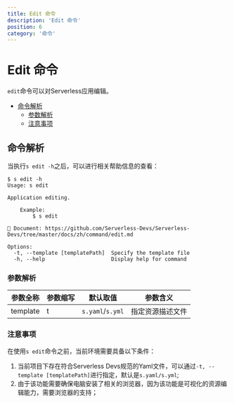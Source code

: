 ```yaml
---
title: Edit 命令
description: 'Edit 命令'
position: 6
category: '命令'
---
```

# Edit 命令

`edit`命令可以对Serverless应用编辑。

- [命令解析](#命令解析)
    - [参数解析](#参数解析)
    - [注意事项](#注意事项)

## 命令解析

当执行`s edit -h`之后，可以进行相关帮助信息的查看：

```shell script
$ s edit -h
Usage: s edit

Application editing.

    Example:
        $ s edit
        
📖 Document: https://github.com/Serverless-Devs/Serverless-Devs/tree/master/docs/zh/command/edit.md

Options:
  -t, --template [templatePath]  Specify the template file
  -h, --help                     Display help for command
```

### 参数解析

| 参数全称 | 参数缩写 | 默认取值 | 参数含义 |
|-----|-----|-----|-----|
| template | t | `s.yaml`/`s.yml` | 指定资源描述文件 |  | 

### 注意事项

在使用`s edit`命令之前，当前环境需要具备以下条件：
1. 当前项目下存在符合Serverless Devs规范的Yaml文件，可以通过`-t, --template [templatePath]`进行指定，默认是`s.yaml/s.yml`;
2. 由于该功能需要确保电脑安装了相关的浏览器，因为该功能是可视化的资源编辑能力，需要浏览器的支持；
